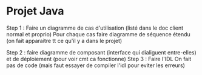 # Projet Java
Step 1 : Faire un diagramme de cas d'utilisation (listé dans le doc client normal et proprio)
Pour chaque cas faire diagramme de séquence étendu (on fait apparaitre tt ce qu'il y a dans le projet)

Step 2 : faire diagramme de composant (interface qui dialiguent entre-elles) et de déploiement (pour voir cmt ca fonctionne)
Step 3 : Faire l'IDL
On fait pas de code (mais faut essayer de compiler l'idl pour eviter les erreurs)
